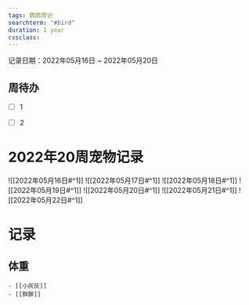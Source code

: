 ```yaml
---
tags: 鹦鹉周记
searchterm: "#bird"
duration: 1 year
cssclass: 
---
```


记录日期：2022年05月16日 ~ 2022年05月20日

## 周待办
- [ ] 1
- [ ] 2


# 2022年20周宠物记录
![[2022年05月16日#^1]] 
![[2022年05月17日#^1]] 
![[2022年05月18日#^1]] 
![[2022年05月19日#^1]] 
![[2022年05月20日#^1]] 
![[2022年05月21日#^1]] 
![[2022年05月22日#^1]] 

# 记录
## 体重
```ad-kanban
- [[小灰灰]]
- [[胖胖]]
```
